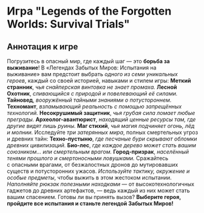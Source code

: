 # Игра "Legends of the Forgotten Worlds: Survival Trials"
## Аннотация к игре
Погрузитесь в опасный мир, где каждый шаг — это **борьба за выживание**! В «Легендах Забытых Миров: Испытания на выживание» вам предстоит выбрать *одного из семи уникальных героев*, каждый со своей историей, навыками и стилем игры:
**Меткий странник**, *чья снайперская винтовка не знает промаха.*
**Лесной Охотник**, *сливающийся с природой и повелевающий её силами.*
**Тайновед**, *вооружённый тайными знаниями о потустороннем.*
**Техномант**, *взламывающий реальность с помощью запрещённых технологий.*
**Несокрушимый защитник**, *чья грубая сила ломает любые преграды.*
**Археолог-авантюрист**, *находящий ценные ресурсы там, где другие видят лишь руины.*
**Маг стихий**, *чья магия подчиняет огонь, лёд и молнии.*
Исследуйте *три затерянных мира*, полных смертельных угроз и древних тайн:
**Техно-пустыню**, *где песчаные бури скрывают обломки древних цивилизаций.*
**Био-лес**, *где каждое дерево может стать вашим союзником… или смертельным врагом.*
**Город-призрак**, *населённый тенями прошлого и смертоносными ловушками.*
Сражайтесь с опасными врагами, от безжалостных дронов до мутировавших существ и потусторонних ужасов. *Используйте тактику, окружение и особые предметы*, чтобы выжить в этом жестоком испытании. *Наполняйте рюкзак полезными находками* — от высокотехнологичных гаджетов до древних артефактов, — ведь каждый из них может стать вашим спасением.
Готовы ли вы принять вызов? **Выберите героя, пройдите все испытания и станьте легендой Забытых Миров!**
